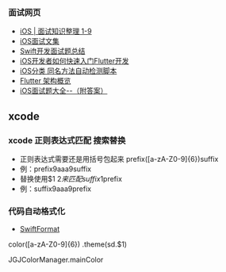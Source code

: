 ### 面试网页
- [iOS | 面试知识整理 1-9](https://www.jianshu.com/p/51c9eb362b71)
- [iOS面试文集](https://www.jianshu.com/nb/30728655)
- [Swift开发面试题总结](https://juejin.cn/post/7229877486171930684?searchId=20240731174832D1D5BCF5B761B759B4DB)
- [iOS开发者如何快速入门Flutter开发](https://juejin.cn/post/7329796744789655615)
- [iOS分类 同名方法自动检测脚本](https://www.jianshu.com/p/76618f5cb9ee)
- [Flutter 架构概览](https://docs.flutter.cn/resources/architectural-overview)
- [iOS面试题大全--（附答案）](https://www.jianshu.com/p/4aaf45c11082)

## xcode

### xcode 正则表达式匹配 搜索替换
- 正则表达式需要还是用括号包起来 prefix([a-zA-Z0-9]{6})suffix
- 例：prefix9aaa9suffix
- 替换使用$1 $2 来匹配 suffix$1prefix
- 例：suffix9aaa9prefix

### 代码自动格式化
- [SwiftFormat](https://github.com/nicklockwood/SwiftFormat?tab=readme-ov-file#xcode-build-phase)

color([a-zA-Z0-9]{6})
.theme(sd.$1)

JGJColorManager.mainColor